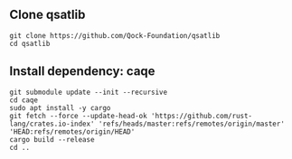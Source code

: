 ## Clone qsatlib

    git clone https://github.com/Qock-Foundation/qsatlib
    cd qsatlib

## Install dependency: caqe

    git submodule update --init --recursive
    cd caqe
    sudo apt install -y cargo
    git fetch --force --update-head-ok 'https://github.com/rust-lang/crates.io-index' 'refs/heads/master:refs/remotes/origin/master' 'HEAD:refs/remotes/origin/HEAD'
    cargo build --release
    cd ..

